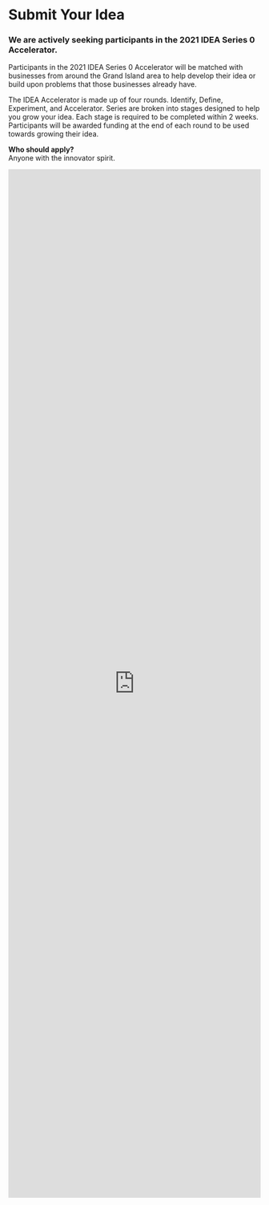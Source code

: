 # Submit Your Idea

### We are actively seeking participants in the 2021 IDEA Series 0 Accelerator.

Participants in the 2021 IDEA Series 0 Accelerator will be matched with businesses from around the Grand Island area to help develop their idea or build upon problems that those businesses already have.

The IDEA Accelerator is made up of four rounds. Identify, Define, Experiment, and Accelerator. Series are broken into stages designed to help you grow your idea. Each stage is required to be completed within 2 weeks. Participants will be awarded funding at the end of each round to be used towards growing their idea.

**Who should apply?**  
Anyone with the innovator spirit.

<iframe width="100%" height="2050" style="border:none;" src="https://forms.monday.com/forms/embed/d6409d453221cda9e21a901ddfbf4f14" /></iframe>
